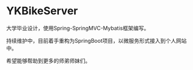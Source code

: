 # YKBikeServer

大学毕业设计，使用Spring-SpringMVC-Mybatis框架编写。

持续维护中，目前着手重构为SpringBoot项目，以微服务形式接入到个人网站中。

希望能够帮助到更多的师弟师妹们。
